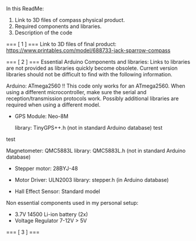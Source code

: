 In this ReadMe:
 1. Link to 3D files of compass physical product.
 2. Required components and libraries.
 3. Description of the code


=== [ 1 ] ===
Link to 3D files of final product: https://www.printables.com/model/688733-jack-sparrow-compass

=== [ 2 ] ===
Essential Arduino Components and libraries:
Links to libraries are not provided as libraries quickly become obsolete.
Current version libraries should not be difficult to find with the following information.

Arduino: ATmega2560
  !! This code only works for an ATmega2560. When using a different microcontroller, make sure the serial and reception/transmission protocols work. 
  Possibly additional libraries are required when using a different model.

- GPS Module: Neo-8M

  library: TinyGPS++.h   (not in standard Arduino database)
test

test

Magnetometer: QMC5883L
library: QMC5883L.h    (not in standard Arduino database)

- Stepper motor: 28BYJ-48
- Motor Driver: ULN2003
  library: stepper.h      (in Arduino database)

- Hall Effect Sensor: Standard model

Non essential components used in my personal setup:
- 3.7V 14500 Li-ion battery (2x)
- Voltage Regulator 7-12V > 5V

=== [ 3 ] ===

